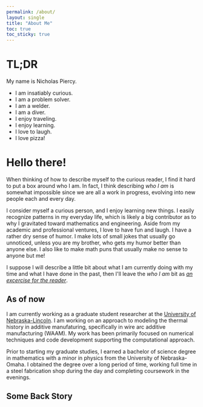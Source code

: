 ```yaml
---
permalink: /about/
layout: single
title: "About Me"
toc: true
toc_sticky: true
---
```


# TL;DR
My name is Nicholas Piercy. 
* I am insatiably curious.
* I am a problem solver.
* I am a welder.
* I am a diver.
* I enjoy traveling.
* I enjoy learning.
* I love to laugh.
* I love pizza!

# Hello there!
When thinking of how to describe myself to the curious reader, I find it hard to put a box around who I am. In fact, I think describing *who I am* is somewhat impossible since we are all a work in progress, evolving into new people each and every day. 

I consider myself a curious person, and I enjoy learning new things. I easily recognize patterns in my everyday life, which is likely a big contributor as to why I gravitated toward mathematics and engineering. Aside from my academic and professional ventures, I love to have fun and laugh. I have a rather dry sense of humor. I make lots of small jokes that usually go unnoticed, unless you are my brother, who gets my humor better than anyone else. I also like to make math puns that usually make no sense to anyone but me!

I suppose I will describe a little bit about what I am currently doing with my time and what I have done in the past, then I'll leave the *who I am* bit as [*an excercise for the reader*](https://en.wikipedia.org/wiki/Proof_by_intimidation).

## As of now
I am currently working as a graduate student researcher at the [University of Nebraska-Lincoln](https://www.unl.edu). I am working on an approach to modeling the thermal history in additive manufaturing, specifically in wire arc additive manufacturing (WAAM). My work has been primarily focused on numerical techniques and code development supporting the computational approach.

Prior to starting my graduate studies, I earned a bachelor of science degree in mathematics with a minor in physics from the University of Nebraska-Omaha. I obtained the degree over a long period of time, working full time in a steel fabrication shop during the day and completing coursework in the evenings.

## Some Back Story
